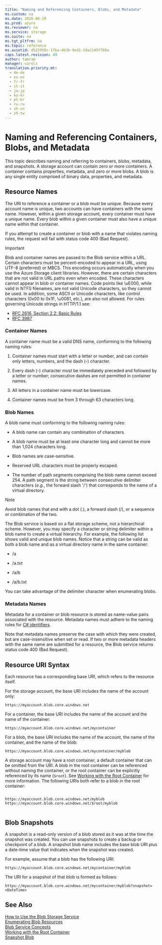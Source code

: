 ```yaml
---
title: "Naming and Referencing Containers, Blobs, and Metadata"
ms.custom: na
ms.date: 2016-06-29
ms.prod: azure
ms.reviewer: na
ms.service: storage
ms.suite: na
ms.tgt_pltfrm: na
ms.topic: reference
ms.assetid: d525950c-17ba-4b3b-9ed1-19a2145f769a
caps.latest.revision: 49
author: tamram
manager: carolz
translation.priority.mt: 
  - de-de
  - es-es
  - fr-fr
  - it-it
  - ja-jp
  - ko-kr
  - pt-br
  - ru-ru
  - zh-cn
  - zh-tw
---
```

# Naming and Referencing Containers, Blobs, and Metadata
This topic describes naming and referring to containers, blobs, metadata, and snapshots. A storage account can contain zero or more containers. A container contains properties, metadata, and zero or more blobs. A blob is any single entity comprised of binary data, properties, and metadata.  
  
## Resource Names  
 The URI to reference a container or a blob must be unique. Because every account name is unique, two accounts can have containers with the same name. However, within a given storage account, every container must have a unique name. Every blob within a given container must also have a unique name within that container.  
  
 If you attempt to create a container or blob with a name that violates naming rules, the request will fail with status code 400 (Bad Request).  
  
> [!IMPORTANT]
>  Blob and container names are passed to the Blob service within a URL. Certain characters must be percent-encoded to appear in a URL, using UTF-8 (preferred) or MBCS. This encoding occurs automatically when you use the Azure Storage client libraries. However, there are certain characters that are not valid in URL paths even when encoded. These characters cannot appear in blob or container names.  Code points like \uE000, while valid in NTFS filenames, are not valid Unicode characters, so they cannot be used.  In addition, some ASCII or Unicode characters, like control characters (0x00 to 0x1F, \u0081, etc.), are also not allowed. For rules governing Unicode strings in HTTP/1.1 see:  
>   
>  -   [RFC 2616, Section 2.2: Basic Rules](http://www.ietf.org/rfc/rfc2616.txt)  
> -   [RFC 3987](http://www.ietf.org/rfc/rfc3987.txt)  
  
### Container Names  
 A container name must be a valid DNS name, conforming to the following naming rules:  
  
1.  Container names must start with a letter or number, and can contain only letters, numbers, and the dash (-) character.  
  
2.  Every dash (-) character must be immediately preceded and followed by a letter or number; consecutive dashes are not permitted in container names.  
  
3.  All letters in a container name must be lowercase.  
  
4.  Container names must be from 3 through 63 characters long.  
  
### Blob Names  
 A blob name must conforming to the following naming rules:  
  
-   A blob name can contain any combination of characters.  
  
-   A blob name must be at least one character long and cannot be more than 1,024 characters long.  
  
-   Blob names are case-sensitive.  
  
-   Reserved URL characters must be properly escaped.  
  
-   The number of path segments comprising the blob name cannot exceed 254. A path segment is the string between consecutive delimiter characters (*e.g.*, the forward slash '/') that corresponds to the name of a virtual directory.  
  
> [!NOTE]
>  Avoid blob names that end with a dot (.), a forward slash (/), or a sequence or combination of the two.  
  
 The Blob service is based on a flat storage scheme, not a hierarchical scheme. However, you may specify a character or string delimiter within a blob name to create a virtual hierarchy. For example, the following list shows valid and unique blob names. Notice that a string can be valid as both a blob name and as a virtual directory name in the same container:  
  
-   /a  
  
-   /a.txt  
  
-   /a/b  
  
-   /a/b.txt  
  
 You can take advantage of the delimiter character when enumerating blobs.  
  
### Metadata Names  
 Metadata for a container or blob resource is stored as name-value pairs associated with the resource. Metadata names must adhere to the naming rules for [C# identifiers](http://msdn.microsoft.com/library/aa664670\(VS.71\).aspx).  
  
 Note that metadata names preserve the case with which they were created, but are case-insensitive when set or read. If two or more metadata headers with the same name are submitted for a resource, the Blob service returns status code 400 (Bad Request).  
  
## Resource URI Syntax  
 Each resource has a corresponding base URI, which refers to the resource itself.  
  
 For the storage account, the base URI includes the name of the account only:  
  
```  
https://myaccount.blob.core.windows.net  
```  
  
 For a container, the base URI includes the name of the account and the name of the container:  
  
```  
https://myaccount.blob.core.windows.net/mycontainer  
```  
  
 For a blob, the base URI includes the name of the account, the name of the container, and the name of the blob:  
  
```  
https://myaccount.blob.core.windows.net/mycontainer/myblob  
```  
  
 A storage account may have a root container, a default container that can be omitted from the URI. A blob in the root container can be referenced without naming the container, or the root container can be explicitly referenced by its name (`$root`). See [Working with the Root Container](Working-with-the-Root-Container.md) for more information. The following URIs both refer to a blob in the root container:  
  
```  
  
https://myaccount.blob.core.windows.net/myblob  
https://myaccount.blob.core.windows.net/$root/myblob  
  
```  
  
## Blob Snapshots  
 A snapshot is a read-only version of a blob stored as it was at the time the snapshot was created. You can use snapshots to create a backup or checkpoint of a blob. A snapshot blob name includes the base blob URI plus a date-time value that indicates when the snapshot was created.  
  
 For example, assume that a blob has the following URI:  
  
```  
https://myaccount.blob.core.windows.net/mycontainer/myblob  
```  
  
 The URI for a snapshot of that blob is formed as follows:  
  
```  
https://myaccount.blob.core.windows.net/mycontainer/myblob?snapshot=<DateTime>  
```  
  
  
## See Also  
 [How to Use the Blob Storage Service](http://www.windowsazure.com/develop/net/how-to-guides/blob-storage/)   
 [Enumerating Blob Resources](Enumerating-Blob-Resources.md)   
 [Blob Service Concepts](Blob-Service-Concepts.md)   
 [Working with the Root Container](Working-with-the-Root-Container.md)   
 [Snapshot Blob](Snapshot-Blob.md)
